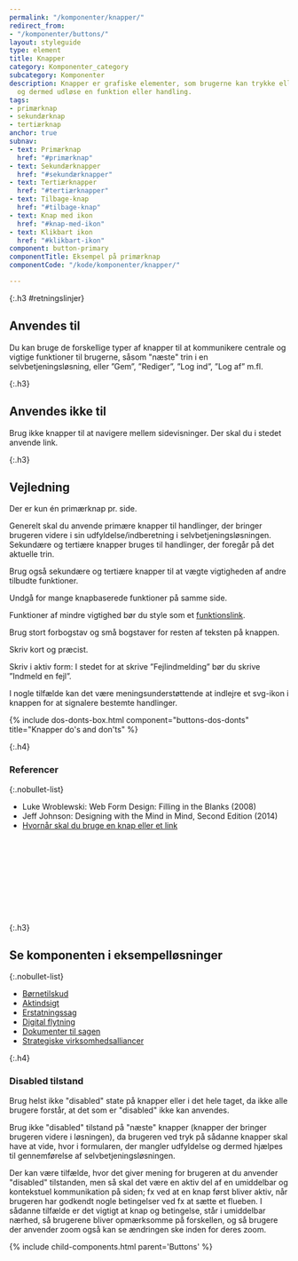 ```yaml
---
permalink: "/komponenter/knapper/"
redirect_from:
- "/komponenter/buttons/"
layout: styleguide
type: element
title: Knapper
category: Komponenter_category
subcategory: Komponenter
description: Knapper er grafiske elementer, som brugerne kan trykke eller klikke på
  og dermed udløse en funktion eller handling.
tags:
- primærknap
- sekundærknap
- tertiærknap
anchor: true
subnav:
- text: Primærknap
  href: "#primærknap"
- text: Sekundærknapper
  href: "#sekundærknapper"
- text: Tertiærknapper
  href: "#tertiærknapper"
- text: Tilbage-knap
  href: "#tilbage-knap"
- text: Knap med ikon
  href: "#knap-med-ikon"
- text: Klikbart ikon
  href: "#klikbart-ikon"
component: button-primary
componentTitle: Eksempel på primærknap
componentCode: "/kode/komponenter/knapper/"

---
```

{:.h3 #retningslinjer}
## Anvendes til

Du kan bruge de forskellige typer af knapper til at kommunikere centrale og vigtige funktioner til brugerne, såsom "næste" trin i en selvbetjeningsløsning, eller ”Gem”, ”Rediger”, ”Log ind”, ”Log af” m.fl.

{:.h3}
## Anvendes ikke til

Brug ikke knapper til at navigere mellem sidevisninger. Der skal du i stedet anvende link.

{:.h3}
## Vejledning

Der er kun én primærknap pr. side.

Generelt skal du anvende primære knapper til handlinger, der bringer brugeren videre i sin udfyldelse/indberetning i selvbetjeningsløsningen. Sekundære og tertiære knapper bruges til handlinger, der foregår på det aktuelle trin.

Brug også sekundære og tertiære knapper til at vægte vigtigheden af andre tilbudte funktioner.

Undgå for mange knapbaserede funktioner på samme side.

Funktioner af mindre vigtighed bør du style som et <a href="/komponenter/funktionslink/">funktionslink</a>.

Brug stort forbogstav og små bogstaver for resten af teksten på knappen.

Skriv kort og præcist.

Skriv i aktiv form: I stedet for at skrive ”Fejlindmelding” bør du skrive ”Indmeld en fejl”.

I nogle tilfælde kan det være meningsunderstøttende at indlejre et svg-ikon i knappen for at signalere bestemte handlinger.

{% include dos-donts-box.html component="buttons-dos-donts" title="Knapper do's and don'ts" %}

{:.h4}
### Referencer

{:.nobullet-list}
- Luke Wroblewski: Web Form Design: Filling in the Blanks (2008)
- Jeff Johnson: Designing with the Mind in Mind, Second Edition (2014)
- <a href="https://uxmovement.com/buttons/when-to-use-a-button-or-link/" class="icon-link">Hvornår skal du bruge en knap eller et link<svg class="icon-svg" focusable="false" aria-hidden="true"><use xlink:href="#open-in-new"></use></svg></a>

{:.h3}
## Se komponenten i eksempelløsninger

{:.nobullet-list}
- <a href="/pages/eksempler/boernetilskud/boernetilskud-1/" target="_blank" title="Eksempelløsning Børnetilskud åbnes i nyt vindue">Børnetilskud</a>
- <a href="/pages/eksempler/aktindsigt/aktindsigt-3/" target="_blank" title="Eksempelløsning Aktindsigt åbnes i nyt vindue">Aktindsigt</a>
- <a href="/pages/eksempler/AES-erstatningssag/aes-1/" target="_blank" title="Eksempelløsning Erstatningssag åbnes i nyt vindue">Erstatningssag</a>
- <a href="/pages/eksempler/digital-flytning/flytning-2/" target="_blank" title="Eksempelløsning Digital flytning åbnes i nyt vindue">Digital flytning</a>
- <a href="/pages/eksempler/vedhaeft-fil/fil-1/" target="_blank" title="Eksempelløsning Dokumenter til sagen åbnes i nyt vindue">Dokumenter til sagen</a>
- <a href="/pages/eksempler/strategiske-virksomhedsalliancer/virksomhedsalliancer-1/" target="_blank" title="Eksempelløsning Strategiske virksomhedsalliancer åbnes i nyt vindue">Strategiske virksomhedsalliancer</a>

{:.h4}
### Disabled tilstand

Brug helst ikke "disabled" state på knapper eller i det hele taget, da ikke alle brugere forstår, at det som er "disabled" ikke kan anvendes.

Brug ikke "disabled" tilstand på "næste" knapper (knapper der bringer brugeren videre i løsningen), da brugeren ved tryk på sådanne knapper skal have at vide, hvor i formularen, der mangler udfyldelse og dermed hjælpes til gennemførelse af selvbetjeningsløsningen.

Der kan være tilfælde, hvor det giver mening for brugeren at du anvender "disabled" tilstanden, men så skal det være en aktiv del af en umiddelbar og kontekstuel kommunikation på siden; fx ved at en knap først bliver aktiv, når brugeren har godkendt nogle betingelser ved fx at sætte et flueben. I sådanne tilfælde er det vigtigt at knap og betingelse, står i umiddelbar nærhed, så brugerene bliver opmærksomme på forskellen, og så brugere der anvender zoom også kan se ændringen ske inden for deres zoom.

{% include child-components.html parent='Buttons' %}
